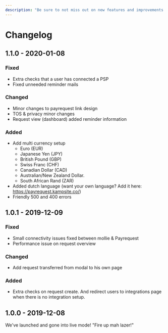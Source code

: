 ```yaml
---
description: "Be sure to not miss out on new features and improvements! \U0001F680"
---
```


# Changelog

## 1.1.0 - 2020-01-08

### Fixed

* Extra checks that a user has connected a PSP
* Fixed unneeded reminder mails 

### Changed

* Minor changes to payrequest link design
* TOS & privacy minor changes
* Request view (dashboard) added reminder information

### Added

* Add multi currency setup
  - Euro (EUR)
  - Japanese Yen (JPY)
  - British Pound (GBP)
  - Swiss Franc (CHF)
  - Canadian Dollar (CAD)
  - Australian/New Zealand Dollar.
  - South African Rand (ZAR)
* Added dutch language (want your own language? Add it here: https://payrequest.kampsite.co/)
* Friendly 500 and 400 errors

## 1.0.1 - 2019-12-09

### Fixed

* Small connectivity issues fixed between mollie & Payrequest
* Performance issue on request overview

### Changed

* Add request transferred from modal to his own page

### Added

*  Extra checks on request create. And redirect users to integrations page when there is no integration setup.

## 1.0.0 - 2019-12-08

We've launched and gone into live mode! "Fire up mah lazer!"

